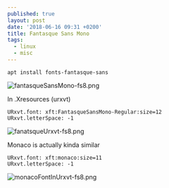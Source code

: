 ```yaml
---
published: true
layout: post
date: '2018-06-16 09:31 +0200'
title: Fantasque Sans Mono
tags:
  - linux
  - misc
---
```

	apt install fonts-fantasque-sans
    
![fantasqueSansMono-fs8.png]({{site.baseurl}}/media/fantasqueSansMono-fs8.png)

In .Xresources (urxvt)

	URxvt.font: xft:FantasqueSansMono-Regular:size=12
	URxvt.letterSpace: -1

![fanatsqueUrxvt-fs8.png]({{site.baseurl}}/media/fanatsqueUrxvt-fs8.png)

Monaco is actually kinda similar

	URxvt.font: xft:monaco:size=11
	URxvt.letterSpace: -1
    
![monacoFontInUrxvt-fs8.png]({{site.baseurl}}/media/monacoFontInUrxvt-fs8.png)
